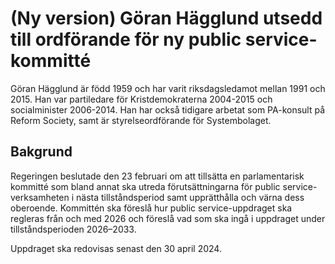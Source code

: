 # (Ny version) Göran Hägglund utsedd till ordförande för ny public service-kommitté

Göran Hägglund är född 1959 och har varit riksdagsledamot mellan 1991 och 2015. Han var partiledare för Kristdemokraterna 2004-2015 och socialminister 2006-2014. Han har också tidigare arbetat som PA-konsult på Reform Society, samt är styrelseordförande för Systembolaget.

## Bakgrund

Regeringen beslutade den 23 februari om att tillsätta en parlamentarisk kommitté som bland annat ska utreda förutsättningarna för public service-verksamheten i nästa tillståndsperiod samt upprätthålla och värna dess oberoende. Kommittén ska föreslå hur public service-uppdraget ska regleras från och med 2026 och föreslå vad som ska ingå i uppdraget under tillståndsperioden 2026–2033.

Uppdraget ska redovisas senast den 30 april 2024.
